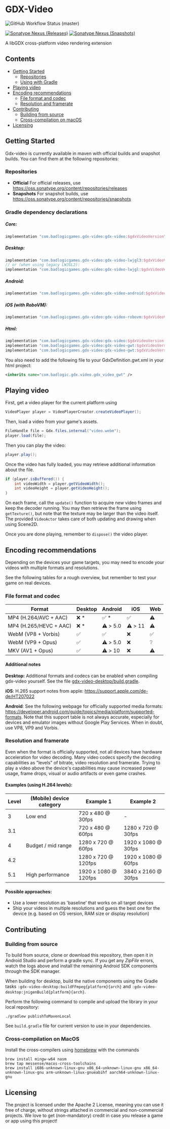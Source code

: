 # GDX-Video

![GitHub Workflow Status (master)](https://img.shields.io/github/actions/workflow/status/libgdx/gdx-video/publish_snapshot.yml?branch=master)

[![Sonatype Nexus (Releases)](https://img.shields.io/nexus/r/com.badlogicgames.gdx-video/gdx-video?nexusVersion=2&server=https%3A%2F%2Foss.sonatype.org&label=release)](https://search.maven.org/artifact/com.badlogicgames.gdx-video/gdx-video)
[![Sonatype Nexus (Snapshots)](https://img.shields.io/nexus/s/com.badlogicgames.gdx-video/gdx-video?server=https%3A%2F%2Foss.sonatype.org&label=snapshot)](https://oss.sonatype.org/#nexus-search;gav~com.badlogicgames.gdx-video~gdx-video~~~~kw,versionexpand)

A libGDX cross-platform video rendering extension

## Contents
* [Getting Started](#getting-started)
  * [Repositories](#repositories)
  * [Using with Gradle](#gradle-dependency-declarations)
* [Playing video](#playing-video)
* [Encoding recommendations](#encoding-recommendations)
  * [File format and codec](#file-format-and-codec)
  * [Resolution and framerate](#resolution-and-framerate)
* [Contributing](#contributing)
  * [Building from source](#building-from-source)
  * [Cross-compilation on macOS](#cross-compilation-on-macos)
* [Licensing](#licensing)

## Getting Started

Gdx-video is currently available in maven with official builds and snapshot builds. You can find them at the following repositories:

### Repositories

* **Official**  For official releases, use https://oss.sonatype.org/content/repositories/releases
* **Snapshots** For snapshot builds, use https://oss.sonatype.org/content/repositories/snapshots

### Gradle dependency declarations
##### Core:
```groovy
implementation "com.badlogicgames.gdx-video:gdx-video:$gdxVideoVersion"
```

##### Desktop:
```groovy
implementation "com.badlogicgames.gdx-video:gdx-video-lwjgl3:$gdxVideoVersion"
// or (when using legacy LWJGL2):
implementation "com.badlogicgames.gdx-video:gdx-video-lwjgl:$gdxVideoVersion"
```

##### Android:
```groovy
implementation "com.badlogicgames.gdx-video:gdx-video-android:$gdxVideoVersion"
```

##### iOS (with RoboVM):
```groovy
implementation "com.badlogicgames.gdx-video:gdx-video-robovm:$gdxVideoVersion"
```

##### Html:

```groovy
implementation "com.badlogicgames.gdx-video:gdx-video:$gdxVideoVersion:sources"
implementation "com.badlogicgames.gdx-video:gdx-video-gwt:$gdxVideoVersion"
implementation "com.badlogicgames.gdx-video:gdx-video-gwt:$gdxVideoVersion:sources"
```
You also need to add the following file to your GdxDefinition.gwt.xml in your html project:
`````xml
<inherits name="com.badlogic.gdx.video.gdx_video_gwt" />
`````

## Playing video

First, get a video player for the current platform using

```java
VideoPlayer player = VideoPlayerCreator.createVideoPlayer();
```

Then, load a video from your game's assets.

```java
FileHandle file = Gdx.files.internal("video.webm");
player.load(file);
```

Then you can play the video:

```java
player.play();
```

Once the video has fully loaded, you may retrieve additional
information about the file.

```java
if (player.isBuffered()) {
    int videoWidth = player.getVideoWidth();
    int videoHeight = player.getVideoHeight();
}
```

On each frame, call the `update()` function to acquire new video frames
and keep the decoder running. You may then retrieve the frame using `getTexture()`,
but note that the texture may be larger than the video itself. The provided
`VideoActor` takes care of both updating and drawing when using Scene2D.

Once you are done playing, remember to `dispose()` the video player.

## Encoding recommendations

Depending on the devices your game targets, you may need to encode
your videos with multiple formats and resolutions.

See the following tables for a rough overview, but remember to test
your game on real devices.

### File format and codec

| Format                 | Desktop  | Android  | iOS     | Web |
|------------------------|----------|----------|---------|-----|
| MP4 (H.264/AVC + AAC)  | ❌ *      | ✅ *      | ✅       | ⚠️  |
| MP4 (H.265/HEVC + AAC) | ❌ *      | ⚠️ > 5.0 | ⚠️ > 11 | ⚠️  |
| WebM (VP8 + Vorbis)    | ✅        | ✅        | ❌       | ✅   |
| WebM (VP9 + Opus)      | ✅        | ⚠️ > 5.0 | ❌       | ❔   |
| MKV (AV1 + Opus)       | ✅        | ⚠️ > 10  | ❌       | ⚠️  |

#### Additional notes

**Desktop:** Additional formats and codecs can be enabled when compiling 
gdx-video yourself. See the file [gdx-video-desktop/build.gradle](gdx-video-desktop/build.gradle).

**iOS**: H.265 support notes from apple: <https://support.apple.com/de-de/HT207022>

**Android**: See the following webpage for officially supported media formats: 
<https://developer.android.com/guide/topics/media/platform/supported-formats>.
Note that this support table is not always accurate, especially for devices
and emulator images without Google Play Services. When in doubt, use VP8, VP9
and Vorbis.

### Resolution and framerate

Even when the format is officially supported, not all devices
have hardware acceleration for video decoding. Many video
codecs specify the decoding capabilities as "levels" of bitrate,
video resolution and framerate. Trying to play a video above the
device's capabilities may cause increased power usage, frame drops,
visual or audio artifacts or even game crashes.

#### Examples (using H.264 levels):

| Level | (Mobile) device category | Example 1            | Example 2           |
|-------|--------------------------|----------------------|---------------------|
| 3     | Low end                  | 720 x  480 @  30fps  | -                   |
| 3.1   |                          | 720 x  480 @  60fps  | 1280 x  720 @ 30fps |
| 4     | Budget / mid range       | 1280 x  720 @  60fps | 1920 x 1080 @ 30fps |
| 4.2   |                          | 1280 x  720 @ 120fps | 1920 x 1080 @ 60fps |
| 5.1   | High performance         | 1920 x 1080 @ 120fps | 3840 x 2160 @ 30fps |

#### Possible approaches:

- Use a lower resolution as 'baseline' that works on all target devices
- Ship your videos in multiple resolutions and guess the best one for the
  device (e.g. based on OS version, RAM size or display resolution)

## Contributing

### Building from source

To build from source, clone or download this repository, then open it in Android Studio
and perform a gradle sync. If you get any *ZipFile* errors, watch the logs above and
install the remaining Android SDK components through the SDK manager.

When building for desktop, build the native components using the Gradle tasks
`:gdx-video-desktop:buildFFmpeg{platform}{arch}`
and `:gdx-video-desktop:jnigenBuild{platform}{arch}`.

Perform the following command to compile and upload the library in your local repository:

    ./gradlew publishToMavenLocal

See `build.gradle` file for current version to use in your dependencies.

### Cross-compilation on MacOS

Install the cross-compilers using [homebrew](https://brew.sh) with the commands
~~~
brew install mingw-w64 nasm
brew tap messense/macos-cross-toolchains
brew install i686-unknown-linux-gnu x86_64-unknown-linux-gnu x86_64-unknown-linux-gnu arm-unknown-linux-gnueabihf aarch64-unknown-linux-gnu
~~~

## Licensing
The project is licensed under the Apache 2 License, meaning you can use it free of charge, without strings attached in commercial and non-commercial projects. We love to get (non-mandatory) credit in case you release a game or app using this project!
